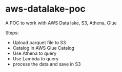# aws-datalake-poc
A POC to work with AWS Data lake, S3, Athena, Glue 


Steps:
- Upload parquet file to S3
- Catalog in AWS Glue Catalog
- Use Athena to query
- Use Lambda to query
- process the data and save in S3